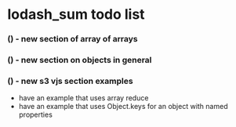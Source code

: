 # lodash_sum todo list

### () - new section of array of arrays

### () - new section on objects in general

### () - new s3 vjs section examples
* have an example that uses array reduce
* have an example that uses Object.keys for an object with named properties
